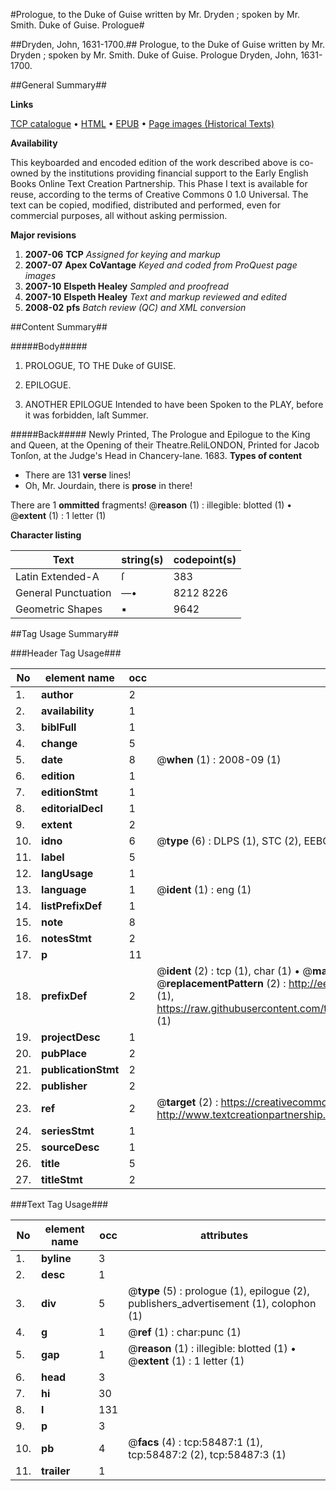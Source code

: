 #Prologue, to the Duke of Guise written by Mr. Dryden ; spoken by Mr. Smith. Duke of Guise. Prologue#

##Dryden, John, 1631-1700.##
Prologue, to the Duke of Guise written by Mr. Dryden ; spoken by Mr. Smith.
Duke of Guise. Prologue
Dryden, John, 1631-1700.

##General Summary##

**Links**

[TCP catalogue](http://www.ota.ox.ac.uk/tcp/)  • 
[HTML](http://tei.it.ox.ac.uk/tcp/Texts-HTML/free/A36/A36668.html)  • 
[EPUB](http://tei.it.ox.ac.uk/tcp/Texts-EPUB/free/A36/A36668.epub) • 
[Page images (Historical Texts)](https://data.historicaltexts.jisc.ac.uk/view?pubId=eebo-12277141e&pageId=eebo-12277141e-58487-1)

**Availability**

This keyboarded and encoded edition of the
	       work described above is co-owned by the institutions
	       providing financial support to the Early English Books
	       Online Text Creation Partnership. This Phase I text is
	       available for reuse, according to the terms of Creative
	       Commons 0 1.0 Universal. The text can be copied,
	       modified, distributed and performed, even for
	       commercial purposes, all without asking permission.

**Major revisions**

1. __2007-06__ __TCP__ *Assigned for keying and markup*
1. __2007-07__ __Apex CoVantage__ *Keyed and coded from ProQuest page images*
1. __2007-10__ __Elspeth Healey__ *Sampled and proofread*
1. __2007-10__ __Elspeth Healey__ *Text and markup reviewed and edited*
1. __2008-02__ __pfs__ *Batch review (QC) and XML conversion*

##Content Summary##

#####Body#####

1. PROLOGUE, TO THE Duke of GUISE.

1. EPILOGUE.

1. ANOTHER EPILOGUE Intended to have been Spoken to the PLAY, before it was forbidden, laſt Summer.

#####Back#####
Newly Printed, The Prologue and Epilogue to the King and Queen, at the Opening of their Theatre.ReliLONDON, Printed for Jacob Tonſon, at the Judge's Head in Chancery-lane. 1683.
**Types of content**

  * There are 131 **verse** lines!
  * Oh, Mr. Jourdain, there is **prose** in there!

There are 1 **ommitted** fragments! 
 @__reason__ (1) : illegible: blotted (1)  •  @__extent__ (1) : 1 letter (1)

**Character listing**


|Text|string(s)|codepoint(s)|
|---|---|---|
|Latin Extended-A|ſ|383|
|General Punctuation|—•|8212 8226|
|Geometric Shapes|▪|9642|

##Tag Usage Summary##

###Header Tag Usage###

|No|element name|occ|attributes|
|---|---|---|---|
|1.|__author__|2||
|2.|__availability__|1||
|3.|__biblFull__|1||
|4.|__change__|5||
|5.|__date__|8| @__when__ (1) : 2008-09 (1)|
|6.|__edition__|1||
|7.|__editionStmt__|1||
|8.|__editorialDecl__|1||
|9.|__extent__|2||
|10.|__idno__|6| @__type__ (6) : DLPS (1), STC (2), EEBO-CITATION (1), OCLC (1), VID (1)|
|11.|__label__|5||
|12.|__langUsage__|1||
|13.|__language__|1| @__ident__ (1) : eng (1)|
|14.|__listPrefixDef__|1||
|15.|__note__|8||
|16.|__notesStmt__|2||
|17.|__p__|11||
|18.|__prefixDef__|2| @__ident__ (2) : tcp (1), char (1)  •  @__matchPattern__ (2) : ([0-9\-]+):([0-9IVX]+) (1), (.+) (1)  •  @__replacementPattern__ (2) : http://eebo.chadwyck.com/downloadtiff?vid=$1&page=$2 (1), https://raw.githubusercontent.com/textcreationpartnership/Texts/master/tcpchars.xml#$1 (1)|
|19.|__projectDesc__|1||
|20.|__pubPlace__|2||
|21.|__publicationStmt__|2||
|22.|__publisher__|2||
|23.|__ref__|2| @__target__ (2) : https://creativecommons.org/publicdomain/zero/1.0/ (1), http://www.textcreationpartnership.org/docs/. (1)|
|24.|__seriesStmt__|1||
|25.|__sourceDesc__|1||
|26.|__title__|5||
|27.|__titleStmt__|2||


###Text Tag Usage###

|No|element name|occ|attributes|
|---|---|---|---|
|1.|__byline__|3||
|2.|__desc__|1||
|3.|__div__|5| @__type__ (5) : prologue (1), epilogue (2), publishers_advertisement (1), colophon (1)|
|4.|__g__|1| @__ref__ (1) : char:punc (1)|
|5.|__gap__|1| @__reason__ (1) : illegible: blotted (1)  •  @__extent__ (1) : 1 letter (1)|
|6.|__head__|3||
|7.|__hi__|30||
|8.|__l__|131||
|9.|__p__|3||
|10.|__pb__|4| @__facs__ (4) : tcp:58487:1 (1), tcp:58487:2 (2), tcp:58487:3 (1)|
|11.|__trailer__|1||
